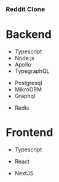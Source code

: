 ### Reddit Clone

# Backend

- Typescript
- Node.js
- Apollo
- TypegraphQL

* Postgresql
* MikroORM
* Graphql

- Redis

# Frontend

- Typescript

* React

- NextJS

